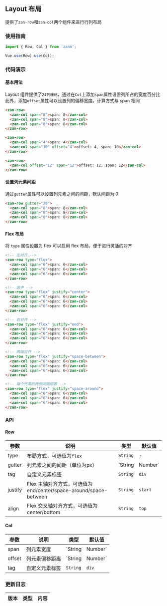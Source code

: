 ## Layout 布局

提供了`zan-row`和`zan-col`两个组件来进行行列布局

### 使用指南
``` javascript
import { Row, Col } from 'zanm';

Vue.use(Row).use(Col);
```

### 代码演示

#### 基本用法

Layout 组件提供了`24列栅格`，通过在`Col`上添加`span`属性设置列所占的宽度百分比    
此外，添加`offset`属性可以设置列的偏移宽度，计算方式与 span 相同

```html
<zan-row>
  <zan-col span="8">span: 8</zan-col>
  <zan-col span="8">span: 8</zan-col>
  <zan-col span="8">span: 8</zan-col>
</zan-row>

<zan-row>
  <zan-col span="4">span: 4</zan-col>
  <zan-col span="10" offset="4">offset: 4, span: 10</zan-col>
</zan-row>

<zan-row>
  <zan-col offset="12" span="12">offset: 12, span: 12</zan-col>
</zan-row>
```

#### 设置列元素间距

通过`gutter`属性可以设置列元素之间的间距，默认间距为 0

```html
<zan-row gutter="20">
  <zan-col span="8">span: 8</zan-col>
  <zan-col span="8">span: 8</zan-col>
  <zan-col span="8">span: 8</zan-col>
</zan-row>
```

#### Flex 布局

将 `type` 属性设置为 flex 可以启用 flex 布局，便于进行灵活的对齐

```html
<!-- 左对齐 -->
<zan-row type="flex">
  <zan-col span="6">span: 6</zan-col>
  <zan-col span="6">span: 6</zan-col>
  <zan-col span="6">span: 6</zan-col>
</zan-row>

<!-- 居中 -->
<zan-row type="flex" justify="center">
  <zan-col span="6">span: 6</zan-col>
  <zan-col span="6">span: 6</zan-col>
  <zan-col span="6">span: 6</zan-col>
</zan-row>

<!-- 右对齐 -->
<zan-row type="flex" justify="end">
  <zan-col span="6">span: 6</zan-col>
  <zan-col span="6">span: 6</zan-col>
  <zan-col span="6">span: 6</zan-col>
</zan-row>

<!-- 两端对齐 -->
<zan-row type="flex" justify="space-between">
  <zan-col span="6">span: 6</zan-col>
  <zan-col span="6">span: 6</zan-col>
  <zan-col span="6">span: 6</zan-col>
</zan-row>

<!-- 每个元素的两侧间隔相等 -->
<zan-row type="flex" justify="space-around">
  <zan-col span="6">span: 6</zan-col>
  <zan-col span="6">span: 6</zan-col>
  <zan-col span="6">span: 6</zan-col>
</zan-row>
```

### API

#### Row

| 参数 | 说明 | 类型 | 默认值 |
|-----------|-----------|-----------|-------------|
| type | 布局方式，可选值为`flex` | `String` | - |
| gutter | 列元素之间的间距（单位为px） | `String | Number` | - |
| tag | 自定义元素标签 | `String` | `div` |
| justify | Flex 主轴对齐方式，可选值为 end/center/space-around/space-between | `String` | `start` |
| align | Flex 交叉轴对齐方式，可选值为 center/bottom | `String` | `top` |

#### Col

| 参数 | 说明 | 类型 | 默认值 |
|-----------|-----------|-----------|-------------|
| span | 列元素宽度 | `String | Number` | - |
| offset | 列元素偏移距离 | `String | Number` | - |
| tag | 自定义元素标签 | `String` | `div` |

### 更新日志

| 版本 | 类型 | 内容 |
|-----------|-----------|-----------|
